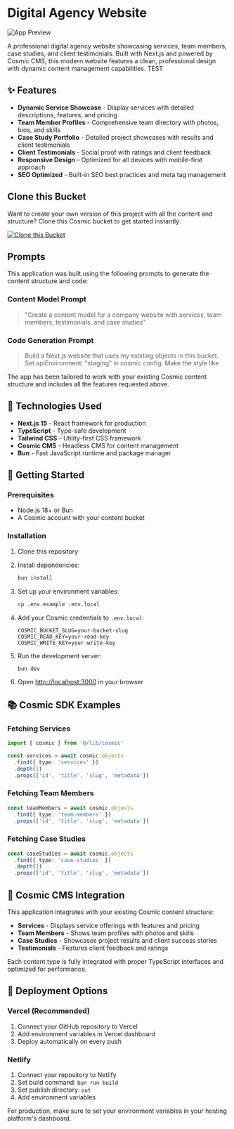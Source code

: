 # Digital Agency Website

![App Preview](https://imgix.cosmicjs.com/88bf6a30-625a-11f0-a051-23c10f41277a-photo-1460925895917-afdab827c52f-1752680142462.jpg?w=1200&h=300&fit=crop&auto=format,compress)

A professional digital agency website showcasing services, team members, case studies, and client testimonials. Built with Next.js and powered by Cosmic CMS, this modern website features a clean, professional design with dynamic content management capabilities. TEST

## ✨ Features

- **Dynamic Service Showcase** - Display services with detailed descriptions, features, and pricing
- **Team Member Profiles** - Comprehensive team directory with photos, bios, and skills
- **Case Study Portfolio** - Detailed project showcases with results and client testimonials  
- **Client Testimonials** - Social proof with ratings and client feedback
- **Responsive Design** - Optimized for all devices with mobile-first approach
- **SEO Optimized** - Built-in SEO best practices and meta tag management

## Clone this Bucket

Want to create your own version of this project with all the content and structure? Clone this Cosmic bucket to get started instantly:

[![Clone this Bucket](https://img.shields.io/badge/Clone%20this%20Bucket-4F46E5?style=for-the-badge&logo=cosmic&logoColor=white)](https://app.cosmic-staging.com/projects/new?clone_bucket=company-website-production-2c6e2500-625a-11f0-bcb0-e9360551c020)

## Prompts

This application was built using the following prompts to generate the content structure and code:

### Content Model Prompt

> "Create a content model for a company website with services, team members, testimonials, and case studies"

### Code Generation Prompt

> Build a Next.js website that uses my existing objects in this bucket. Set apiEnvironment: "staging" in cosmic config. Make the style like

The app has been tailored to work with your existing Cosmic content structure and includes all the features requested above.

## 🚀 Technologies Used

- **Next.js 15** - React framework for production
- **TypeScript** - Type-safe development
- **Tailwind CSS** - Utility-first CSS framework
- **Cosmic CMS** - Headless CMS for content management
- **Bun** - Fast JavaScript runtime and package manager

## 🏁 Getting Started

### Prerequisites

- Node.js 18+ or Bun
- A Cosmic account with your content bucket

### Installation

1. Clone this repository
2. Install dependencies:
   ```bash
   bun install
   ```

3. Set up your environment variables:
   ```bash
   cp .env.example .env.local
   ```

4. Add your Cosmic credentials to `.env.local`:
   ```
   COSMIC_BUCKET_SLUG=your-bucket-slug
   COSMIC_READ_KEY=your-read-key
   COSMIC_WRITE_KEY=your-write-key
   ```

5. Run the development server:
   ```bash
   bun dev
   ```

6. Open [http://localhost:3000](http://localhost:3000) in your browser

## 📚 Cosmic SDK Examples

### Fetching Services
```typescript
import { cosmic } from '@/lib/cosmic'

const services = await cosmic.objects
  .find({ type: 'services' })
  .depth(1)
  .props(['id', 'title', 'slug', 'metadata'])
```

### Fetching Team Members
```typescript
const teamMembers = await cosmic.objects
  .find({ type: 'team-members' })
  .props(['id', 'title', 'slug', 'metadata'])
```

### Fetching Case Studies
```typescript
const caseStudies = await cosmic.objects
  .find({ type: 'case-studies' })
  .depth(1)
  .props(['id', 'title', 'slug', 'metadata'])
```

## 🎨 Cosmic CMS Integration

This application integrates with your existing Cosmic content structure:

- **Services** - Displays service offerings with features and pricing
- **Team Members** - Shows team profiles with photos and skills
- **Case Studies** - Showcases project results and client success stories
- **Testimonials** - Features client feedback and ratings

Each content type is fully integrated with proper TypeScript interfaces and optimized for performance.

## 🚀 Deployment Options

### Vercel (Recommended)
1. Connect your GitHub repository to Vercel
2. Add environment variables in Vercel dashboard
3. Deploy automatically on every push

### Netlify
1. Connect your repository to Netlify
2. Set build command: `bun run build`
3. Set publish directory: `out`
4. Add environment variables

For production, make sure to set your environment variables in your hosting platform's dashboard.

<!-- README_END -->